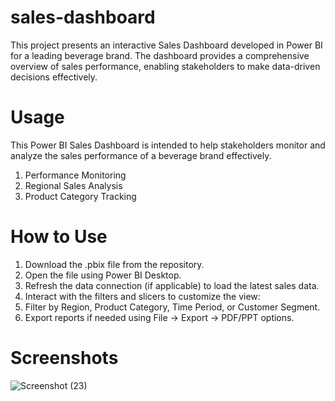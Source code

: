 # sales-dashboard
This project presents an interactive Sales Dashboard developed in Power BI for a leading beverage brand. The dashboard provides a comprehensive overview of sales performance, enabling stakeholders to make data-driven decisions effectively.
# Usage
This Power BI Sales Dashboard is intended to help stakeholders monitor and analyze the sales performance of a beverage brand effectively. 
1. Performance Monitoring
2. Regional Sales Analysis
3. Product Category Tracking
# How to Use
1. Download the .pbix file from the repository.
2. Open the file using Power BI Desktop.
3. Refresh the data connection (if applicable) to load the latest sales data.
4. Interact with the filters and slicers to customize the view:
5. Filter by Region, Product Category, Time Period, or Customer Segment.
6. Export reports if needed using File → Export → PDF/PPT options.
# Screenshots
![Screenshot (23)](https://github.com/user-attachments/assets/3e5a1253-2920-482f-b667-0f8a8ea709e4)
